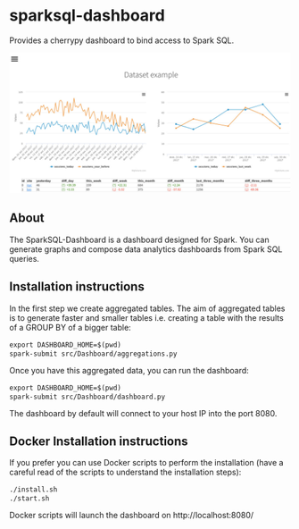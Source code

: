 # sparksql-dashboard
Provides a cherrypy dashboard to bind access to Spark SQL.

![Alt text](/images/screenshot1.jpg "Spark SQL Dashboard")

## About
The SparkSQL-Dashboard is a dashboard designed for Spark. You can generate graphs and compose data analytics dashboards from Spark SQL queries.

## Installation instructions
In the first step we create aggregated tables. The aim of aggregated tables is to generate faster and smaller tables i.e. creating a table with the results of a GROUP BY of a bigger table:

    export DASHBOARD_HOME=$(pwd)
    spark-submit src/Dashboard/aggregations.py

Once you have this aggregated data, you can run the dashboard:

    export DASHBOARD_HOME=$(pwd)
    spark-submit src/Dashboard/dashboard.py

The dashboard by default will connect to your host IP into the port 8080.

## Docker Installation instructions
If you prefer you can use Docker scripts to perform the installation (have a careful
read of the scripts to understand the installation steps):

    ./install.sh
    ./start.sh

Docker scripts will launch the dashboard on http://localhost:8080/
